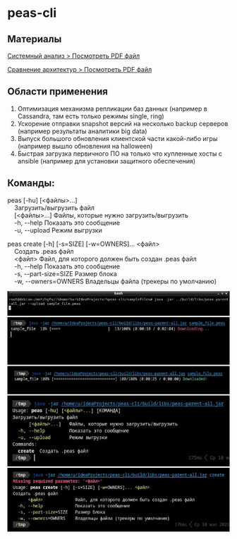 # peas-cli

## Материалы

<a href="./misc/Системный анализ выбора архитектуры файлообмена.pdf">Системный анализ > Посмотреть PDF файл</a>

<a href="./misc/Сравнение архитектур файлообмена для оценки PeasCLI.pdf">Сравнение архитектур > Посмотреть PDF файл</a>

## Области применения

1. Оптимизация механизма репликации баз данных (например в Cassandra, там есть только режимы single, ring)
2. Ускорение отправки snapshot версий на несколько backup серверов (например результаты аналитики big data)
3. Выпуск большого обновления клиентской части какой-либо игры (например вышло обновления на halloween)
4. Быстрая загрузка первичного ПО на только что купленные хосты с ansible (например для установки защитного обеспечения)

## Команды:

peas \[-hu\] \[<файлы>...\]<br>
&nbsp;&nbsp;&nbsp;&nbsp;Загрузить/выгрузить файл<br>
&nbsp;&nbsp;&nbsp;&nbsp;\[<файлы>...\]   Файлы, которые нужно загрузить/выгрузить<br>
&nbsp;&nbsp;&nbsp;&nbsp;-h, --help         Показать это сообщение<br>
&nbsp;&nbsp;&nbsp;&nbsp;-u, --upload       Режим выгрузки<br>

peas create \[-h\] \[-s=SIZE\] \[-w=OWNERS\]... \<файл\><br>
&nbsp;&nbsp;&nbsp;&nbsp;Создать .peas файл<br>
&nbsp;&nbsp;&nbsp;&nbsp;\<файл\>             Файл, для которого должен быть создан .peas файл<br>
&nbsp;&nbsp;&nbsp;&nbsp;-h, --help             Показать это сообщение<br>
&nbsp;&nbsp;&nbsp;&nbsp;-s, --part-size=SIZE   Размер блока<br>
&nbsp;&nbsp;&nbsp;&nbsp;-w, --owners=OWNERS    Владельцы файла (трекеры по умолчанию)<br>

![upload](./misc/upload.jpg)
![upload](./misc/downloading.jpg)
![upload](./misc/downloaded.jpg)
![upload](./misc/help.jpg)
![upload](./misc/help_create.jpg)

